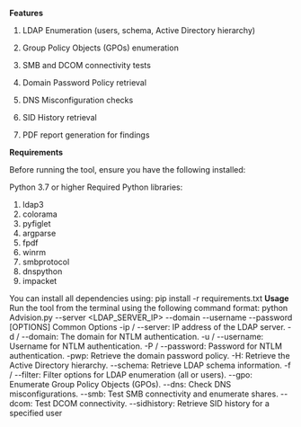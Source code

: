 **Features**

1) LDAP Enumeration (users, schema, Active Directory hierarchy)

2) Group Policy Objects (GPOs) enumeration

3) SMB and DCOM connectivity tests
   
4) Domain Password Policy retrieval

5) DNS Misconfiguration checks

6) SID History retrieval

7) PDF report generation for findings

**Requirements**

Before running the tool, ensure you have the following installed:

Python 3.7 or higher
Required Python libraries:
1) ldap3
2) colorama
3) pyfiglet
4) argparse
5) fpdf
6) winrm
7) smbprotocol
8) dnspython
9) impacket

You can install all dependencies using:
pip install -r requirements.txt
**Usage**
Run the tool from the terminal using the following command format:
python Advision.py --server <LDAP_SERVER_IP> --domain <DOMAIN> --username <USERNAME> --password <PASSWORD> [OPTIONS]
Common Options
-ip / --server: IP address of the LDAP server.
-d / --domain: The domain for NTLM authentication.
-u / --username: Username for NTLM authentication.
-P / --password: Password for NTLM authentication.
-pwp: Retrieve the domain password policy.
-H: Retrieve the Active Directory hierarchy.
--schema: Retrieve LDAP schema information.
-f / --filter: Filter options for LDAP enumeration (all or users).
--gpo: Enumerate Group Policy Objects (GPOs).
--dns: Check DNS misconfigurations.
--smb: Test SMB connectivity and enumerate shares.
--dcom: Test DCOM connectivity.
--sidhistory: Retrieve SID history for a specified user
